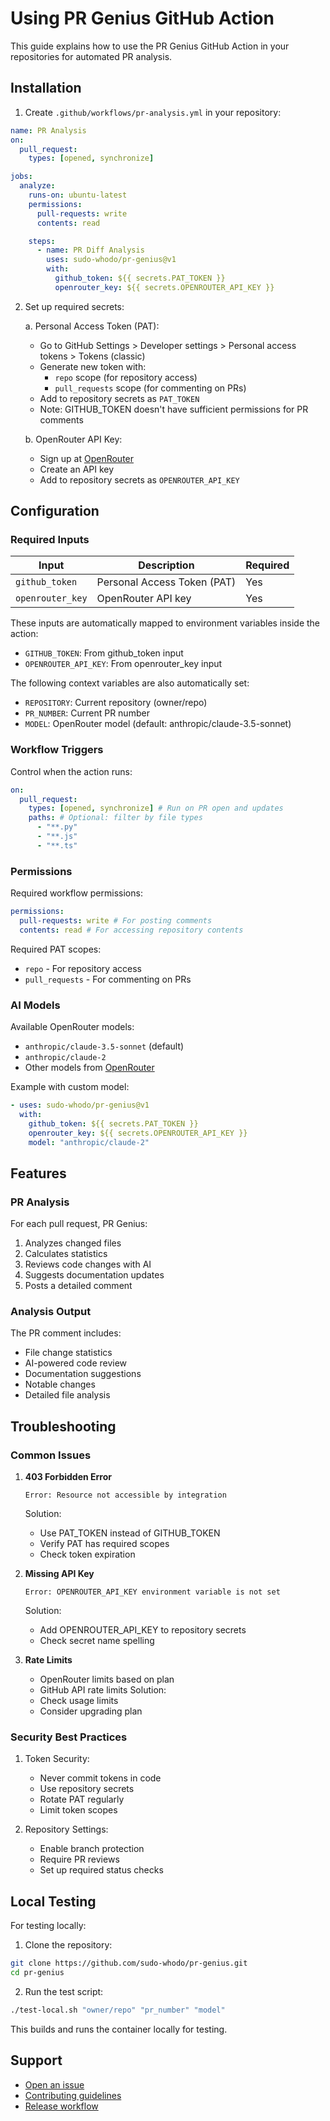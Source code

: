 # Using PR Genius GitHub Action

This guide explains how to use the PR Genius GitHub Action in your repositories for automated PR analysis.

## Installation

1. Create `.github/workflows/pr-analysis.yml` in your repository:

```yaml
name: PR Analysis
on:
  pull_request:
    types: [opened, synchronize]

jobs:
  analyze:
    runs-on: ubuntu-latest
    permissions:
      pull-requests: write
      contents: read

    steps:
      - name: PR Diff Analysis
        uses: sudo-whodo/pr-genius@v1
        with:
          github_token: ${{ secrets.PAT_TOKEN }}
          openrouter_key: ${{ secrets.OPENROUTER_API_KEY }}
```

2. Set up required secrets:

   a. Personal Access Token (PAT):

   - Go to GitHub Settings > Developer settings > Personal access tokens > Tokens (classic)
   - Generate new token with:
     - `repo` scope (for repository access)
     - `pull_requests` scope (for commenting on PRs)
   - Add to repository secrets as `PAT_TOKEN`
   - Note: GITHUB_TOKEN doesn't have sufficient permissions for PR comments

   b. OpenRouter API Key:

   - Sign up at [OpenRouter](https://openrouter.ai/)
   - Create an API key
   - Add to repository secrets as `OPENROUTER_API_KEY`

## Configuration

### Required Inputs

| Input            | Description                 | Required |
| ---------------- | --------------------------- | -------- |
| `github_token`   | Personal Access Token (PAT) | Yes      |
| `openrouter_key` | OpenRouter API key          | Yes      |

These inputs are automatically mapped to environment variables inside the action:

- `GITHUB_TOKEN`: From github_token input
- `OPENROUTER_API_KEY`: From openrouter_key input

The following context variables are also automatically set:

- `REPOSITORY`: Current repository (owner/repo)
- `PR_NUMBER`: Current PR number
- `MODEL`: OpenRouter model (default: anthropic/claude-3.5-sonnet)

### Workflow Triggers

Control when the action runs:

```yaml
on:
  pull_request:
    types: [opened, synchronize] # Run on PR open and updates
    paths: # Optional: filter by file types
      - "**.py"
      - "**.js"
      - "**.ts"
```

### Permissions

Required workflow permissions:

```yaml
permissions:
  pull-requests: write # For posting comments
  contents: read # For accessing repository contents
```

Required PAT scopes:

- `repo` - For repository access
- `pull_requests` - For commenting on PRs

### AI Models

Available OpenRouter models:

- `anthropic/claude-3.5-sonnet` (default)
- `anthropic/claude-2`
- Other models from [OpenRouter](https://openrouter.ai/docs#models)

Example with custom model:

```yaml
- uses: sudo-whodo/pr-genius@v1
  with:
    github_token: ${{ secrets.PAT_TOKEN }}
    openrouter_key: ${{ secrets.OPENROUTER_API_KEY }}
    model: "anthropic/claude-2"
```

## Features

### PR Analysis

For each pull request, PR Genius:

1. Analyzes changed files
2. Calculates statistics
3. Reviews code changes with AI
4. Suggests documentation updates
5. Posts a detailed comment

### Analysis Output

The PR comment includes:

- File change statistics
- AI-powered code review
- Documentation suggestions
- Notable changes
- Detailed file analysis

## Troubleshooting

### Common Issues

1. **403 Forbidden Error**

   ```
   Error: Resource not accessible by integration
   ```

   Solution:

   - Use PAT_TOKEN instead of GITHUB_TOKEN
   - Verify PAT has required scopes
   - Check token expiration

2. **Missing API Key**

   ```
   Error: OPENROUTER_API_KEY environment variable is not set
   ```

   Solution:

   - Add OPENROUTER_API_KEY to repository secrets
   - Check secret name spelling

3. **Rate Limits**
   - OpenRouter limits based on plan
   - GitHub API rate limits
     Solution:
   - Check usage limits
   - Consider upgrading plan

### Security Best Practices

1. Token Security:

   - Never commit tokens in code
   - Use repository secrets
   - Rotate PAT regularly
   - Limit token scopes

2. Repository Settings:
   - Enable branch protection
   - Require PR reviews
   - Set up required status checks

## Local Testing

For testing locally:

1. Clone the repository:

```bash
git clone https://github.com/sudo-whodo/pr-genius.git
cd pr-genius
```

2. Run the test script:

```bash
./test-local.sh "owner/repo" "pr_number" "model"
```

This builds and runs the container locally for testing.

## Support

- [Open an issue](https://github.com/sudo-whodo/pr-genius/issues)
- [Contributing guidelines](../CONTRIBUTING.md)
- [Release workflow](release-workflow.md)
